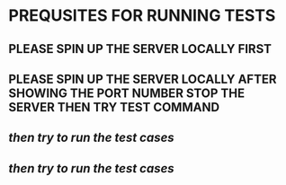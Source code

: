 # **PREQUSITES FOR RUNNING TESTS**

## **PLEASE SPIN UP THE SERVER LOCALLY FIRST**

## **PLEASE SPIN UP THE SERVER LOCALLY AFTER SHOWING THE PORT NUMBER STOP THE SERVER THEN TRY TEST COMMAND**

## _then try to run the test cases_

## _then try to run the test cases_
